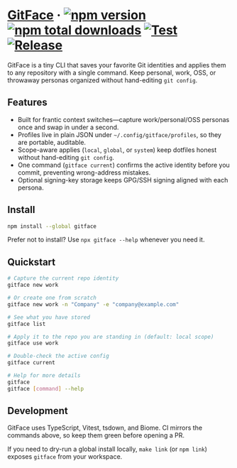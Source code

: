 # [GitFace](https://github.com/jerryhuangyu/gitface) · [![npm version](https://img.shields.io/npm/v/gitface.svg?style=flat)](https://www.npmjs.com/package/gitface) [![npm total downloads](https://img.shields.io/npm/dt/gitface.svg?style=flat)](https://www.npmjs.com/package/gitface) [![Test](https://github.com/jerryhuangyu/gitface/actions/workflows/test.yml/badge.svg)](https://github.com/jerryhuangyu/gitface/actions/workflows/test.yml) [![Release](https://github.com/jerryhuangyu/gitface/actions/workflows/release.yml/badge.svg)](https://github.com/jerryhuangyu/gitface/actions/workflows/release.yml)

GitFace is a tiny CLI that saves your favorite Git identities and applies them to any repository with a single command. Keep personal, work, OSS, or throwaway personas organized without hand-editing `git config`.

## Features

- Built for frantic context switches—capture work/personal/OSS personas once and swap in under a second.
- Profiles live in plain JSON under `~/.config/gitface/profiles`, so they are portable, auditable.
- Scope-aware applies (`local`, `global`, or `system`) keep dotfiles honest without hand-editing `git config`.
- One command (`gitface current`) confirms the active identity before you commit, preventing wrong-address mistakes.
- Optional signing-key storage keeps GPG/SSH signing aligned with each persona.

## Install

```sh
npm install --global gitface
```

Prefer not to install? Use `npx gitface --help` whenever you need it.

## Quickstart

```bash
# Capture the current repo identity
gitface new work

# Or create one from scratch
gitface new work -n "Company" -e "company@example.com"

# See what you have stored
gitface list

# Apply it to the repo you are standing in (default: local scope)
gitface use work

# Double-check the active config
gitface current

# Help for more details
gitface
gitface [command] --help
```

## Development

GitFace uses TypeScript, Vitest, tsdown, and Biome. CI mirrors the commands above, so keep them green before opening a PR.

If you need to dry-run a global install locally, `make link` (or `npm link`) exposes `gitface` from your workspace.